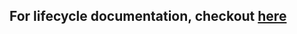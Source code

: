 ## For lifecycle documentation, checkout [here](https://github.com/Pazarama-Android-Kotlin-Bootcamp/week-2-assignment-RavanSA/blob/main/android-lifecycle.pdf)
